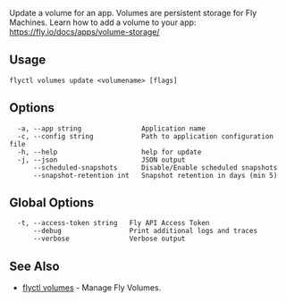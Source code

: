 Update a volume for an app. Volumes are persistent storage for
		Fly Machines. Learn how to add a volume to
		your app: https://fly.io/docs/apps/volume-storage/

## Usage
~~~
flyctl volumes update <volumename> [flags]
~~~

## Options

~~~
  -a, --app string               Application name
  -c, --config string            Path to application configuration file
  -h, --help                     help for update
  -j, --json                     JSON output
      --scheduled-snapshots      Disable/Enable scheduled snapshots
      --snapshot-retention int   Snapshot retention in days (min 5)
~~~

## Global Options

~~~
  -t, --access-token string   Fly API Access Token
      --debug                 Print additional logs and traces
      --verbose               Verbose output
~~~

## See Also

* [flyctl volumes](/docs/flyctl/volumes/)	 - Manage Fly Volumes.

